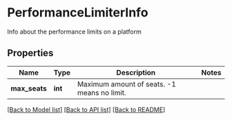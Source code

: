 # PerformanceLimiterInfo

Info about the performance limits on a platform

## Properties
Name | Type | Description | Notes
------------ | ------------- | ------------- | -------------
**max_seats** | **int** | Maximum amount of seats. -1 means no limit. | 

[[Back to Model list]](../README.md#documentation-for-models) [[Back to API list]](../README.md#documentation-for-api-endpoints) [[Back to README]](../README.md)


